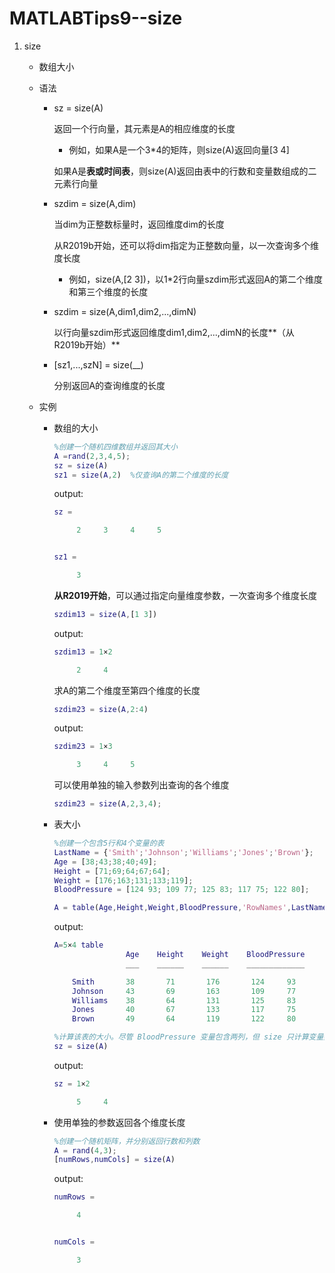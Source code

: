 # MATLABTips9--size

1. size

   + 数组大小

   + 语法

     + sz = size(A)

       返回一个行向量，其元素是A的相应维度的长度

       + 例如，如果A是一个3*4的矩阵，则size(A)返回向量[3 4]

       如果A是**表或时间表**，则size(A)返回由表中的行数和变量数组成的二元素行向量

     + szdim = size(A,dim)

       当dim为正整数标量时，返回维度dim的长度

       从R2019b开始，还可以将dim指定为正整数向量，以一次查询多个维度长度

       + 例如，size(A,[2 3])，以1*2行向量szdim形式返回A的第二个维度和第三个维度的长度

     + szdim = size(A,dim1,dim2,...,dimN)

       以行向量szdim形式返回维度dim1,dim2,...,dimN的长度**（从R2019b开始）**

     + [sz1,...,szN] = size(__)

       分别返回A的查询维度的长度

   + 实例

     + 数组的大小

       ```matlab
       %创建一个随机四维数组并返回其大小
       A =rand(2,3,4,5);
       sz = size(A)
       sz1 = size(A,2)  %仅查询A的第二个维度的长度
       ```

       output:

       ```matlab
       sz =
       
            2     3     4     5
       
       
       sz1 =
       
            3
       ```

       **从R2019开始**，可以通过指定向量维度参数，一次查询多个维度长度

       ```matlab
       szdim13 = size(A,[1 3])
       ```

       output:

       ```matlab
       szdim13 = 1×2
       
            2     4
       ```

       求A的第二个维度至第四个维度的长度

       ```matlab
       szdim23 = size(A,2:4)
       ```

       output:

       ```matlab
       szdim23 = 1×3
       
            3     4     5
       ```

       可以使用单独的输入参数列出查询的各个维度

       ```matlab
       szdim23 = size(A,2,3,4);
       ```

     + 表大小

       ```matlab
       %创建一个包含5行和4个变量的表
       LastName = {'Smith';'Johnson';'Williams';'Jones';'Brown'};
       Age = [38;43;38;40;49];
       Height = [71;69;64;67;64];
       Weight = [176;163;131;133;119];
       BloodPressure = [124 93; 109 77; 125 83; 117 75; 122 80];
       
       A = table(Age,Height,Weight,BloodPressure,'RowNames',LastName)
       ```

       output:

       ```matlab
       A=5×4 table
                       Age    Height    Weight    BloodPressure
                       ___    ______    ______    _____________
       
           Smith       38       71       176       124     93  
           Johnson     43       69       163       109     77  
           Williams    38       64       131       125     83  
           Jones       40       67       133       117     75  
           Brown       49       64       119       122     80  
       ```

       ```matlab
       %计算该表的大小。尽管 BloodPressure 变量包含两列，但 size 只计算变量数
       sz = size(A)
       ```

       output:

       ```matlab
       sz = 1×2
       
            5     4
       ```

     + 使用单独的参数返回各个维度长度

       ```matlab
       %创建一个随机矩阵，并分别返回行数和列数
       A = rand(4,3);
       [numRows,numCols] = size(A)
       ```

       output:

       ```matlab
       numRows =
       
            4
       
       
       numCols =
       
            3
       ```

       

       


